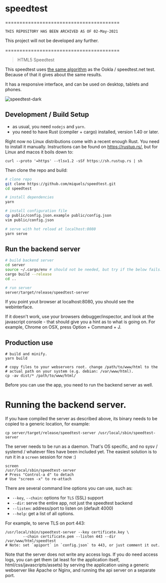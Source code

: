 # speedtest

========================================

`THIS REPOSITORY HAS BEEN ARCHIVED AS OF 02-May-2021`

This project will not be developed any further.

========================================

> HTML5 Speedtest

This speedtest uses [the same algorithm](doc/algorithm.md) as the Ookla / speedtest.net test. Because of that it gives about the same results.

It has a responsive interface, and can be used on desktop, tablets and phones.

![speedtest-dark](https://user-images.githubusercontent.com/6455542/83277443-589b5380-a1d2-11ea-83e6-c620326ed3e1.png)

## Development / Build Setup

- as usual, you need `nodejs` and `yarn`.
- you need to have Rust (compiler + cargo) installed, version 1.40 or later.

Right now no Linux distributions come with a recent enough Rust.
You need to install it manually. Instructions can be found on
https://rustup.rs/, but for Linux and macos it boils down to:

```
curl --proto '=https' --tlsv1.2 -sSf https://sh.rustup.rs | sh
```

Then clone the repo and build:

``` bash
# clone repo
git clone https://github.com/miquels/speedtest.git
cd speedtest

# install dependencies
yarn

# install configuration file
cp public/config.json.example public/config.json
vim public/config.json

# serve with hot reload at localhost:8080
yarn serve
```

## Run the backend server
``` bash
# build backend server
cd server
source ~/.cargo/env # should not be needed, but try if the below fails.
cargo build --release
cd ..

# run server
server/target/release/speedtest-server
```

If you point yout browser at localhost:8080, you should see the webinterface.

If it doesn't work, use your browsers debugger/inspector, and look at the
javascript console - that should give you a hint as to what is going on.
For example, Chrome on OSX, press Option + Command + J.

## Production use

```
# build and minify.
yarn build

# copy files to your webservers root. change /path/to/www/html to the
# actual path on your system (e.g. debian: /var/www/html).
cp -av dist/* /path/to/www/html/
```

Before you can use the app, you need to run the backend server as well.

# Running the backend server.

If you have compiled the server as described above, its binary needs
to be copied to a generic location, for example:

```
cp server/target/release/speedtest-server /usr/local/sbin/speedtest-server
```

The server needs to be run as a daemon. That's OS specific, and
no sysv / systemd / whatever files have been included yet. The easiest
solution is to run it in a `screen` session for now :)

```
screen
/usr/local/sbin/speedtest-server
# Press "Control-a d" to detach
# Use "screen -x" to re-attach
```

There are several command line options you can use, such as:

- `--key`, `--chain`: options for `TLS` (SSL) support
- `--dir`: serve the entire app, not just the speedtest backend
- `--listen`: address/port to listen on (default 4000)
- `--help`: get a list of all options.

For example, to serve TLS on port 443:

```
/usr/local/sbin/speedtest-server --key certificate.key \
        --chain certificate.pem --listen 443 --dir /var/www/html/speedtest
# Note: set `apiport` in `config.json` to 443, or just comment it out.
```

Note that the server does not write any access logs. If you do need
access logs, you can get them (at least for the application itself,
html/css/javascripts/assets) by serving the application using a
generic webserver like Apache or Nginx, and running the api server
on a separate port.

